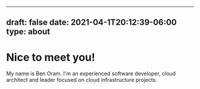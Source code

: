 
---
draft: false
date: 2021-04-1T20:12:39-06:00
type: about
---

# Nice to meet you!

My name is Ben Oram. I'm an experienced software developer, cloud architect and leader focused on cloud infrastructure projects. 